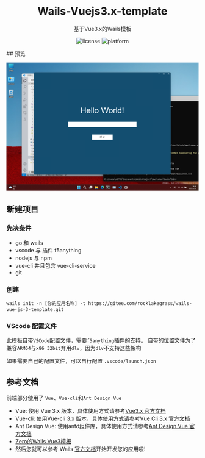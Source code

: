 <h1 align="center">
    Wails-Vuejs3.x-template
</h1>
<p align="center">
  基于Vue3.x的Wails模板
</p>
<p align="center">
    <a herf="./LICENSE">
        <img alt="license" src = "https://img.shields.io/badge/license-GPL--3.0-blue"/>
    </a>
    <img alt="platform" src = "https://img.shields.io/badge/platform-windows%20%7C%20macos%20%7C%20linux-brightgreen">
</p>
## 预览

![DesignSketch](./DesignSketch.png)

## 新建项目

### 先决条件
* go 和 wails
* vscode 与 插件 f5anything
* nodejs 与 npm
* vue-cli 并且包含 vue-cli-service
* git

### 创建
```
wails init -n [你的应用名称] -t https://gitee.com/rocklakegrass/wails-vue-js-3-template.git
```

### VScode 配置文件
此模板自带`VSCode`配置文件，需要`f5anything`插件的支持。
自带的位置文件为了兼容`ARM64`与`x86 32bit`弃用`dlv`，因为`dlv`不支持这些架构

如果需要自己的配置文件，可以自行配置 `.vscode/launch.json`

## 参考文档
前端部分使用了 `Vue`、`Vue-cli`和`Ant Design Vue`

* Vue: 使用 Vue 3.x 版本，具体使用方式请参考[Vue3.x 官方文档](https://v3.vuejs.org/guide/introduction.html)
* Vue-cli: 使用Vue-cli 3.x 版本，具体使用方式请参考[Vue Cli 3.x 官方文档](https://cli.vuejs.org/zh/guide/installation.html)
* Ant Design Vue: 使用antd组件库，具体使用方式请参考[Ant Design Vue 官方文档](https://www.antdv.com/docs/vue/introduce-cn/)
* [Zero的Wails Vue3模板](https://gitee.com/zero_clown/wails-vue3-template)
* 然后您就可以参考 Wails [官方文档](https://wails.top/zh-Hans/docs/introduction)开始开发您的应用啦!